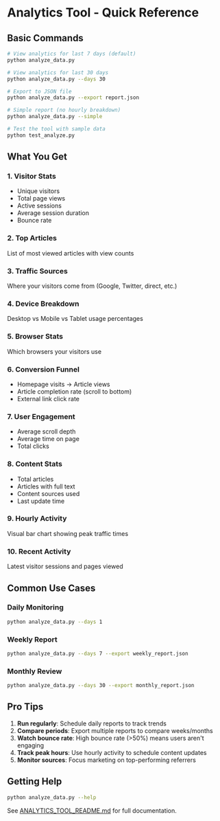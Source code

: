 # Analytics Tool - Quick Reference

## Basic Commands

```bash
# View analytics for last 7 days (default)
python analyze_data.py

# View analytics for last 30 days
python analyze_data.py --days 30

# Export to JSON file
python analyze_data.py --export report.json

# Simple report (no hourly breakdown)
python analyze_data.py --simple

# Test the tool with sample data
python test_analyze.py
```

## What You Get

### 1. Visitor Stats
- Unique visitors
- Total page views
- Active sessions
- Average session duration
- Bounce rate

### 2. Top Articles
List of most viewed articles with view counts

### 3. Traffic Sources
Where your visitors come from (Google, Twitter, direct, etc.)

### 4. Device Breakdown
Desktop vs Mobile vs Tablet usage percentages

### 5. Browser Stats
Which browsers your visitors use

### 6. Conversion Funnel
- Homepage visits → Article views
- Article completion rate (scroll to bottom)
- External link click rate

### 7. User Engagement
- Average scroll depth
- Average time on page
- Total clicks

### 8. Content Stats
- Total articles
- Articles with full text
- Content sources used
- Last update time

### 9. Hourly Activity
Visual bar chart showing peak traffic times

### 10. Recent Activity
Latest visitor sessions and pages viewed

## Common Use Cases

### Daily Monitoring
```bash
python analyze_data.py --days 1
```

### Weekly Report
```bash
python analyze_data.py --days 7 --export weekly_report.json
```

### Monthly Review
```bash
python analyze_data.py --days 30 --export monthly_report.json
```

## Pro Tips

1. **Run regularly**: Schedule daily reports to track trends
2. **Compare periods**: Export multiple reports to compare weeks/months
3. **Watch bounce rate**: High bounce rate (>50%) means users aren't engaging
4. **Track peak hours**: Use hourly activity to schedule content updates
5. **Monitor sources**: Focus marketing on top-performing referrers

## Getting Help

```bash
python analyze_data.py --help
```

See [ANALYTICS_TOOL_README.md](ANALYTICS_TOOL_README.md) for full documentation.
